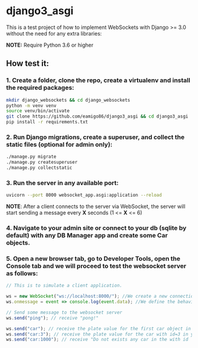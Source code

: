 # django3_asgi

This is a test project of how to implement WebSockets with Django >= 3.0 without the need for any extra libraries:

__NOTE:__ Require Python 3.6 or higher

## How test it:

### 1. Create a folder, clone the repo, create a virtualenv and install the required packages:

```bash
mkdir django_websockets && cd django_websockets
python -m venv venv
source venv/bin/activate
git clone https://github.com/eamigo86/django3_asgi && cd django3_asgi
pip install -r requirements.txt
```

### 2. Run Django migrations, create a superuser, and collect the static files (optional for admin only):

```bash
./manage.py migrate
./manage.py createsuperuser
./manage.py collectstatic
```

### 3. Run the server in any available port:

```bash
uvicorn --port 8000 websocket_app.asgi:application --reload
```
__NOTE__: After a client connects to the server via WebSocket, the server will start sending a message every __X__ seconds (1 <= __X__ <= 6)

### 4. Navigate to your admin site or connect to your db (sqlite by default) with any DB Manager app and create some Car objects.

### 5. Open a new browser tab, go to Developer Tools, open the Console tab and we will proceed to test the websocket server as follows:


```javascript
// This is to simulate a client application. 

ws = new WebSocket("ws://localhost:8000/"); //We create a new connection to our server specifying the protocol, address, and port
ws.onmessage = event => console.log(event.data); //We define the behavior that our client will have with the incoming messages

// Send some message to the websocket server
ws.send("ping"); // receive "pong!"

ws.send("car"); // receive the plate value for the first car object in db
ws.send("car:3"); // receive the plate value for the car with id=3 in your db
ws.send("car:1000"); // receive "Do not exists any car in the with id '1000'"
```
